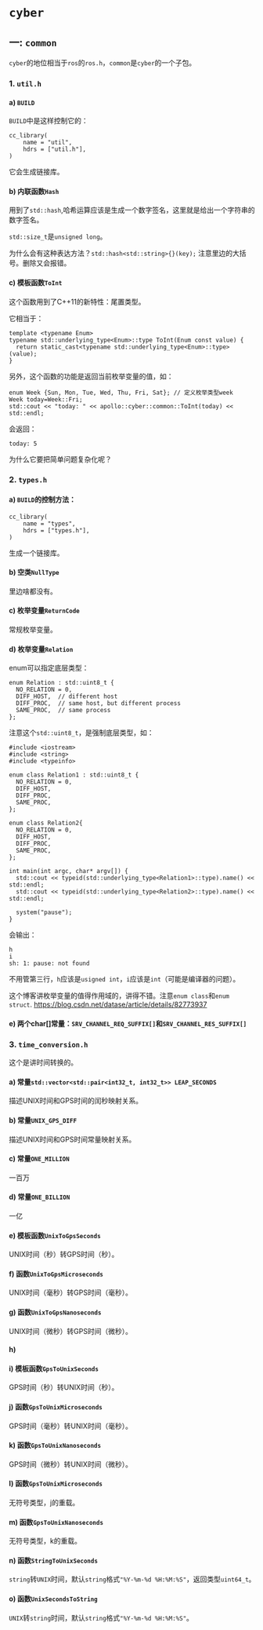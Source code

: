 # `cyber`

## 一: `common`

`cyber`的地位相当于`ros`的`ros.h`，`common`是`cyber`的一个子包。


### 1. `util.h`

#### a) `BUILD`

`BUILD`中是这样控制它的：

```
cc_library(
    name = "util",
    hdrs = ["util.h"],
)
```

它会生成链接库。

#### b) 内联函数`Hash`

用到了`std::hash`,哈希运算应该是生成一个数字签名，这里就是给出一个字符串的数字签名。

`std::size_t`是`unsigned long`。

为什么会有这种表达方法？`std::hash<std::string>{}(key);`
注意里边的大括号。删除又会报错。


#### c) 模板函数`ToInt`

这个函数用到了C++11的新特性：尾置类型。

它相当于：
```
template <typename Enum>
typename std::underlying_type<Enum>::type ToInt(Enum const value) {
  return static_cast<typename std::underlying_type<Enum>::type>(value);
}
```

另外，这个函数的功能是返回当前枚举变量的值，如：

```
enum Week {Sun, Mon, Tue, Wed, Thu, Fri, Sat}; // 定义枚举类型week
Week today=Week::Fri;
std::cout << "today: " << apollo::cyber::common::ToInt(today) << std::endl;
```

会返回：
```
today: 5
```

为什么它要把简单问题复杂化呢？

### 2. `types.h`

#### a) `BUILD`的控制方法：
```
cc_library(
    name = "types",
    hdrs = ["types.h"],
)
```
生成一个链接库。

#### b) 空类`NullType`

里边啥都没有。

#### c) 枚举变量`ReturnCode`

常规枚举变量。

#### d) 枚举变量`Relation`

enum可以指定底层类型：
```
enum Relation : std::uint8_t {
  NO_RELATION = 0,
  DIFF_HOST,  // different host
  DIFF_PROC,  // same host, but different process
  SAME_PROC,  // same process
};
```
注意这个`std::uint8_t`，是强制底层类型，如：

```
#include <iostream>
#include <string>
#include <typeinfo>

enum class Relation1 : std::uint8_t {
  NO_RELATION = 0,
  DIFF_HOST, 
  DIFF_PROC,  
  SAME_PROC,  
};

enum class Relation2{
  NO_RELATION = 0,
  DIFF_HOST,  
  DIFF_PROC,  
  SAME_PROC,  
};

int main(int argc, char* argv[]) {
  std::cout << typeid(std::underlying_type<Relation1>::type).name() << std::endl;
  std::cout << typeid(std::underlying_type<Relation2>::type).name() << std::endl;

  system("pause");
}
```
会输出：
```
h
i
sh: 1: pause: not found
```

不用管第三行，`h`应该是`usigned int`，`i`应该是`int`（可能是编译器的问题）。

这个博客讲枚举变量的值得作用域的，讲得不错。注意`enum class`和`enum struct`.
https://blog.csdn.net/datase/article/details/82773937

#### e) 两个char[]常量：`SRV_CHANNEL_REQ_SUFFIX[]`和`SRV_CHANNEL_RES_SUFFIX[]`


### 3. `time_conversion.h`

这个是讲时间转换的。

#### a) 常量`std::vector<std::pair<int32_t, int32_t>> LEAP_SECONDS`

描述UNIX时间和GPS时间的闰秒映射关系。

#### b) 常量`UNIX_GPS_DIFF`

描述UNIX时间和GPS时间常量映射关系。

#### c) 常量`ONE_MILLION`

一百万

#### d) 常量`ONE_BILLION`

一亿

#### e) 模板函数`UnixToGpsSeconds`

UNIX时间（秒）转GPS时间（秒）。

#### f) 函数`UnixToGpsMicroseconds`

UNIX时间（毫秒）转GPS时间（毫秒）。

#### g) 函数`UnixToGpsNanoseconds`

UNIX时间（微秒）转GPS时间（微秒）。

#### h) 

#### i) 模板函数`GpsToUnixSeconds`

GPS时间（秒）转UNIX时间（秒）。


#### j) 函数`GpsToUnixMicroseconds`

GPS时间（毫秒）转UNIX时间（毫秒）。


#### k) 函数`GpsToUnixNanoseconds`

GPS时间（微秒）转UNIX时间（微秒）。

#### l) 函数`GpsToUnixMicroseconds`

无符号类型，j的重载。

#### m) 函数`GpsToUnixNanoseconds`

无符号类型，k的重载。

#### n) 函数`StringToUnixSeconds`

`string`转`UNIX`时间，默认`string`格式`"%Y-%m-%d %H:%M:%S"`，返回类型`uint64_t`。

#### o) 函数`UnixSecondsToString`

`UNIX`转`string`时间，默认`string`格式`"%Y-%m-%d %H:%M:%S"`。



